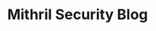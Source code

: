 ---
title: Mithril Security Blog
description: Get the lastest from Mithril Security.
url: https://blog.mithrilsecurity.io/
image:
    # url: '/assets/images/cafe.png'
    # alt: 'Cafe'
tags: ['ai', 'blog', 'llm', 'machine-learning']
pubDate: 2023-11-10
draft: false
---